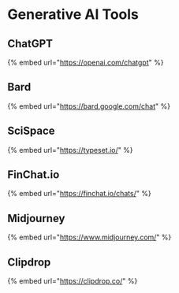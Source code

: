 # Generative AI Tools

## ChatGPT

{% embed url="https://openai.com/chatgpt" %}

## Bard

{% embed url="https://bard.google.com/chat" %}

## SciSpace

{% embed url="https://typeset.io/" %}

## FinChat.io

{% embed url="https://finchat.io/chats/" %}

## Midjourney

{% embed url="https://www.midjourney.com/" %}

## Clipdrop

{% embed url="https://clipdrop.co/" %}
